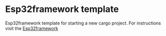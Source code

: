 # Esp32framework template
Esp32framework template for starting a new cargo project. For instructions visit the [Esp32framework](https://github.com/esp32framework/esp32framework)